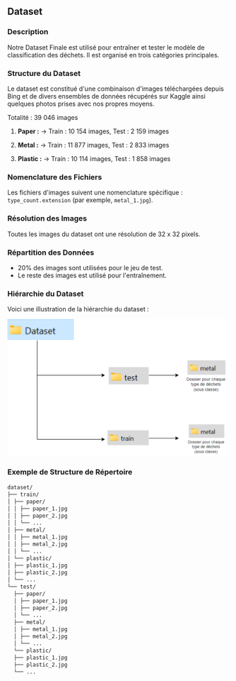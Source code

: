 ## Dataset

### Description

Notre Dataset Finale est utilisé pour entraîner et tester le modèle de classification des déchets. Il est organisé en trois catégories principales.

### Structure du Dataset


Le dataset est constitué d'une combinaison d'images téléchargées depuis Bing et de divers ensembles de données récupérés sur Kaggle 
ainsi quelques photos prises avec nos propres moyens.

Totalité : 39 046 images

1. **Paper :** -> Train : 10 154 images, Test : 2 159 images

2. **Metal :** -> Train : 11 877 images, Test : 2 833 images

3. **Plastic :** -> Train : 10 114 images, Test : 1 858 images 

### Nomenclature des Fichiers

Les fichiers d'images suivent une nomenclature spécifique : `type_count.extension` (par exemple, `metal_1.jpg`).

### Résolution des Images

Toutes les images du dataset ont une résolution de 32 x 32 pixels.

### Répartition des Données

- 20% des images sont utilisées pour le jeu de test.
- Le reste des images est utilisé pour l'entraînement.

### Hiérarchie du Dataset

Voici une illustration de la hiérarchie du dataset :

![Hiérarchie du Dataset](img.png)

### Exemple de Structure de Répertoire

```plaintext
dataset/
├── train/
│ ├── paper/
│ │ ├── paper_1.jpg
│ │ ├── paper_2.jpg
│ │ └── ...
│ ├── metal/
│ │ ├── metal_1.jpg
│ │ ├── metal_2.jpg
│ │ └── ...
│ └── plastic/
│ ├── plastic_1.jpg
│ ├── plastic_2.jpg
│ └── ...
└── test/
  ├── paper/
  │ ├── paper_1.jpg
  │ ├── paper_2.jpg
  │ └── ...
  ├── metal/
  │ ├── metal_1.jpg
  │ ├── metal_2.jpg
  │ └── ...
  └── plastic/
  ├── plastic_1.jpg
  ├── plastic_2.jpg
  └── ...
```